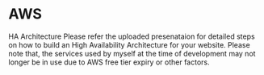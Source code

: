 # AWS
HA Architecture
Please refer the uploaded presenataion for detailed steps on how to build an High Availability Architecture for your website. 
Please note that, the services used by myself at the time of development may not longer be in use due to AWS free tier expiry or other factors.

